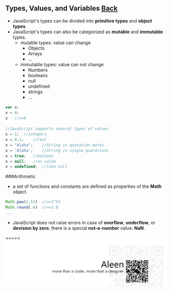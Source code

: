 ## Types, Values, and Variables [Back](./../JavaScript.md)

- JavaScript's types can be divided into **primitive types** and **object types**.
- JavaScript's types can also be categorized as **mutable** and **immutable** types.
	- mutable types: value can change
		- Objects
		- Arrays
		- ...
	- immutable types: value can not change
		- Numbers
		- booleans
		- null
		- undefined
		- strings
		- ...

```javascript
var x;
x = 0;
x	//=>0

//JavaScript supports several types of values
x = 1;	//integers
x = 0.1;	//real
x = "Aloha";	//String in quatation marks
x = 'Aloha';	//String in single quatations 
x = true;	//boolean
x = null;	//no value
x = undefined;	//like null
```

###Arithmetic
- a set of functions and constants are defined as properties of the **Math** object.

```javascript
Math.pow(2,53)	//=>2^53
Math.round(.6)	//=>1.0
...
```
- JavaScript does not raise errors in case of **overflow**, **underflow**, or **devision by zero**, there is a special **not-a-number** value: **NaN**.

=====
<a href="http://aleen42.github.io/" target="_blank" ><img src="./../../../pic/tail.gif"></a>
